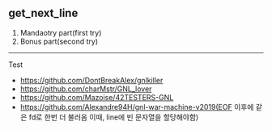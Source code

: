 ## get_next_line

1. Mandaotry part(first try)
2. Bonus part(second try)

---

Test

- https://github.com/DontBreakAlex/gnlkiller
- https://github.com/charMstr/GNL_lover
- https://github.com/Mazoise/42TESTERS-GNL
- https://github.com/Alexandre94H/gnl-war-machine-v2019(EOF 이후에 같은 fd로 한번 더 불러옴 이때, line에 빈 문자열을 할당해야함)
